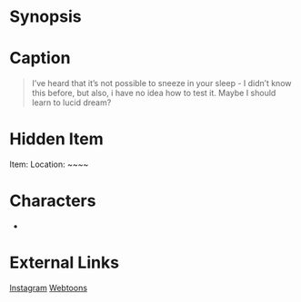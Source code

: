 # Synopsis


# Caption
> I’ve heard that it’s not possible to sneeze in your sleep - I didn’t know this before, but also, i have no idea how to test it. Maybe I should learn to lucid dream?

# Hidden Item
Item: 
Location: ~~~~

# Characters
* 

# External Links
[Instagram]()
[Webtoons](https://www.webtoons.com/en/challenge/twistwood-tales/75-logheads-question-/viewer?title_no=344740&episode_no=81)